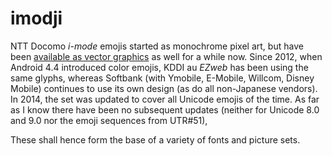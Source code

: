 # imodji

NTT Docomo _i-mode_ emojis started as monochrome pixel art, but have been [available as vector graphics](https://www.nttdocomo.co.jp/service/developer/smart_phone/make_contents/pictograph/download/) as well for a while now.
Since 2012, when Android 4.4 introduced color emojis, KDDI au _EZweb_ has been using the same glyphs, whereas Softbank (with Ymobile, E-Mobile, Willcom, Disney Mobile) continues to use its own design (as do all non-Japanese vendors).
In 2014, the set was updated to cover all Unicode emojis of the time. 
As far as I know there have been no subsequent updates (neither for Unicode 8.0 and 9.0 nor the emoji sequences from UTR#51),

These shall hence form the base of a variety of fonts and picture sets.
